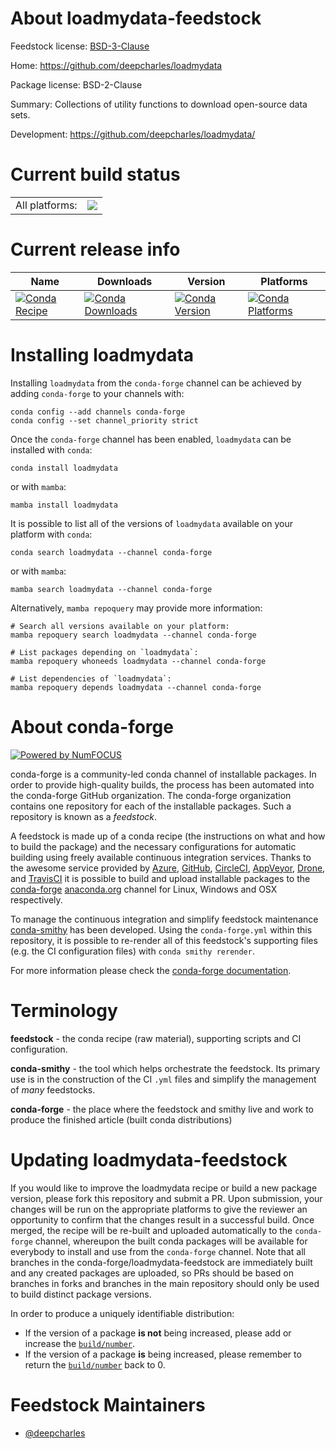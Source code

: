 About loadmydata-feedstock
==========================

Feedstock license: [BSD-3-Clause](https://github.com/conda-forge/loadmydata-feedstock/blob/main/LICENSE.txt)

Home: https://github.com/deepcharles/loadmydata

Package license: BSD-2-Clause

Summary: Collections of utility functions to download open-source data sets.

Development: https://github.com/deepcharles/loadmydata/

Current build status
====================


<table><tr><td>All platforms:</td>
    <td>
      <a href="https://dev.azure.com/conda-forge/feedstock-builds/_build/latest?definitionId=11893&branchName=main">
        <img src="https://dev.azure.com/conda-forge/feedstock-builds/_apis/build/status/loadmydata-feedstock?branchName=main">
      </a>
    </td>
  </tr>
</table>

Current release info
====================

| Name | Downloads | Version | Platforms |
| --- | --- | --- | --- |
| [![Conda Recipe](https://img.shields.io/badge/recipe-loadmydata-green.svg)](https://anaconda.org/conda-forge/loadmydata) | [![Conda Downloads](https://img.shields.io/conda/dn/conda-forge/loadmydata.svg)](https://anaconda.org/conda-forge/loadmydata) | [![Conda Version](https://img.shields.io/conda/vn/conda-forge/loadmydata.svg)](https://anaconda.org/conda-forge/loadmydata) | [![Conda Platforms](https://img.shields.io/conda/pn/conda-forge/loadmydata.svg)](https://anaconda.org/conda-forge/loadmydata) |

Installing loadmydata
=====================

Installing `loadmydata` from the `conda-forge` channel can be achieved by adding `conda-forge` to your channels with:

```
conda config --add channels conda-forge
conda config --set channel_priority strict
```

Once the `conda-forge` channel has been enabled, `loadmydata` can be installed with `conda`:

```
conda install loadmydata
```

or with `mamba`:

```
mamba install loadmydata
```

It is possible to list all of the versions of `loadmydata` available on your platform with `conda`:

```
conda search loadmydata --channel conda-forge
```

or with `mamba`:

```
mamba search loadmydata --channel conda-forge
```

Alternatively, `mamba repoquery` may provide more information:

```
# Search all versions available on your platform:
mamba repoquery search loadmydata --channel conda-forge

# List packages depending on `loadmydata`:
mamba repoquery whoneeds loadmydata --channel conda-forge

# List dependencies of `loadmydata`:
mamba repoquery depends loadmydata --channel conda-forge
```


About conda-forge
=================

[![Powered by
NumFOCUS](https://img.shields.io/badge/powered%20by-NumFOCUS-orange.svg?style=flat&colorA=E1523D&colorB=007D8A)](https://numfocus.org)

conda-forge is a community-led conda channel of installable packages.
In order to provide high-quality builds, the process has been automated into the
conda-forge GitHub organization. The conda-forge organization contains one repository
for each of the installable packages. Such a repository is known as a *feedstock*.

A feedstock is made up of a conda recipe (the instructions on what and how to build
the package) and the necessary configurations for automatic building using freely
available continuous integration services. Thanks to the awesome service provided by
[Azure](https://azure.microsoft.com/en-us/services/devops/), [GitHub](https://github.com/),
[CircleCI](https://circleci.com/), [AppVeyor](https://www.appveyor.com/),
[Drone](https://cloud.drone.io/welcome), and [TravisCI](https://travis-ci.com/)
it is possible to build and upload installable packages to the
[conda-forge](https://anaconda.org/conda-forge) [anaconda.org](https://anaconda.org/)
channel for Linux, Windows and OSX respectively.

To manage the continuous integration and simplify feedstock maintenance
[conda-smithy](https://github.com/conda-forge/conda-smithy) has been developed.
Using the ``conda-forge.yml`` within this repository, it is possible to re-render all of
this feedstock's supporting files (e.g. the CI configuration files) with ``conda smithy rerender``.

For more information please check the [conda-forge documentation](https://conda-forge.org/docs/).

Terminology
===========

**feedstock** - the conda recipe (raw material), supporting scripts and CI configuration.

**conda-smithy** - the tool which helps orchestrate the feedstock.
                   Its primary use is in the construction of the CI ``.yml`` files
                   and simplify the management of *many* feedstocks.

**conda-forge** - the place where the feedstock and smithy live and work to
                  produce the finished article (built conda distributions)


Updating loadmydata-feedstock
=============================

If you would like to improve the loadmydata recipe or build a new
package version, please fork this repository and submit a PR. Upon submission,
your changes will be run on the appropriate platforms to give the reviewer an
opportunity to confirm that the changes result in a successful build. Once
merged, the recipe will be re-built and uploaded automatically to the
`conda-forge` channel, whereupon the built conda packages will be available for
everybody to install and use from the `conda-forge` channel.
Note that all branches in the conda-forge/loadmydata-feedstock are
immediately built and any created packages are uploaded, so PRs should be based
on branches in forks and branches in the main repository should only be used to
build distinct package versions.

In order to produce a uniquely identifiable distribution:
 * If the version of a package **is not** being increased, please add or increase
   the [``build/number``](https://docs.conda.io/projects/conda-build/en/latest/resources/define-metadata.html#build-number-and-string).
 * If the version of a package **is** being increased, please remember to return
   the [``build/number``](https://docs.conda.io/projects/conda-build/en/latest/resources/define-metadata.html#build-number-and-string)
   back to 0.

Feedstock Maintainers
=====================

* [@deepcharles](https://github.com/deepcharles/)

